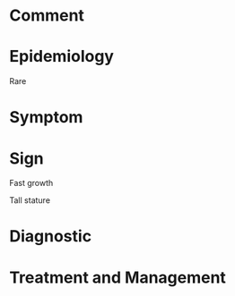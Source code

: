 # Comment

# Epidemiology

Rare

# Symptom

# Sign

Fast growth

Tall stature

# Diagnostic

# Treatment and Management
